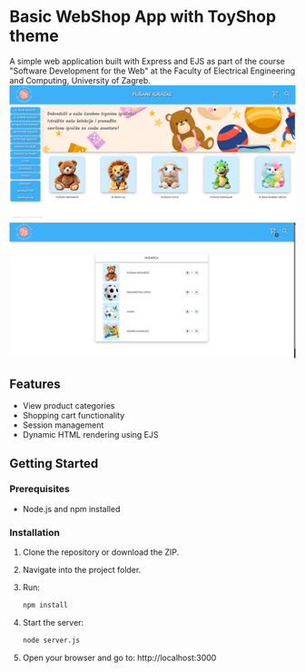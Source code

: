 # Basic WebShop App with ToyShop theme

A simple web application built with Express and EJS as part of the course "Software Development for the Web" at the Faculty of Electrical Engineering and Computing, University of Zagreb.
![Home Page](screenshots/homepage.png)
![Cart](screenshots/cart.png)

## Features

- View product categories
- Shopping cart functionality
- Session management
- Dynamic HTML rendering using EJS

## Getting Started

### Prerequisites

- Node.js and npm installed

### Installation

1. Clone the repository or download the ZIP.
2. Navigate into the project folder.
3. Run:

   ```bash
   npm install
4. Start the server:
   ```bash
   node server.js
5. Open your browser and go to:
   http://localhost:3000
